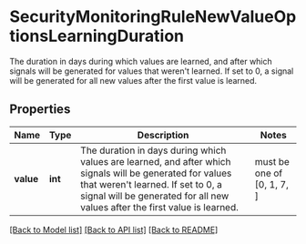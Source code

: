 # SecurityMonitoringRuleNewValueOptionsLearningDuration

The duration in days during which values are learned, and after which signals will be generated for values that weren't learned. If set to 0, a signal will be generated for all new values after the first value is learned.
## Properties
Name | Type | Description | Notes
------------ | ------------- | ------------- | -------------
**value** | **int** | The duration in days during which values are learned, and after which signals will be generated for values that weren&#39;t learned. If set to 0, a signal will be generated for all new values after the first value is learned. |  must be one of [0, 1, 7, ]

[[Back to Model list]](README.md#documentation-for-models) [[Back to API list]](README.md#documentation-for-api-endpoints) [[Back to README]](README.md)


